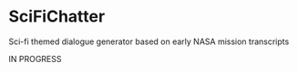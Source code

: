 # SciFiChatter
Sci-fi themed dialogue generator based on early NASA mission transcripts

IN PROGRESS
